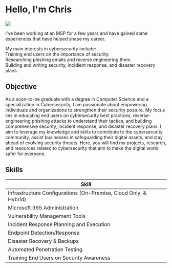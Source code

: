 # Hello, I'm Chris
<a href="https://linkedin.com/in/chris-thomas2022"><img src="https://img.shields.io/badge/-LinkedIn-0072b1?&style=for-the-badge&logo=linkedin&logoColor=white" /></a>
 
I've been working at an MSP for a few years and have gained some experiences that have helped shape my career.  

My main interests in cybersecurity include:  
Training end users on the importance of security.  
Researching phishing emails and reverse engineering them.  
Building and writing security, incidient response, and disaster recovery plans.  

## Objective
As a soon-to-be graduate with a degree in Computer Science and a specialization in Cybersecurity, I am passionate about empowering individuals and organizations to strengthen their security posture. My focus lies in educating end users on cybersecurity best practices, reverse-engineering phishing attacks to understand their tactics, and building comprehensive security, incident response, and disaster recovery plans. I aim to leverage my knowledge and skills to contribute to the cybersecurity community, assist businesses in safeguarding their digital assets, and stay ahead of evolving security threats. Here, you will find my projects, research, and resources related to cybersecurity that aim to make the digital world safer for everyone.


## Skills

| Skill                                         
|-----------------------------------------------
| Infrastructure Configurations (On-Premise, Cloud Only, & Hybrid)                
| Microsoft 365 Administration                  
| Vulnerability Management Tools               
| Incident Response Planning and Execution      
| Endpoint Detection/Response                  
| Disaster Recovery & Backups 
| Automated Penetration Testing
| Training End Users on Security Awareness

